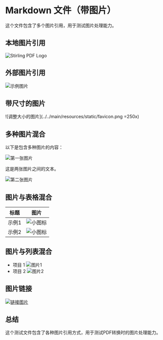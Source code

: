 # Markdown 文件（带图片）

这个文件包含了多个图片引用，用于测试图片处理能力。

## 本地图片引用

![Stirling PDF Logo](../../main/resources/static/favicon.png)

## 外部图片引用

![示例图片](https://picsum.photos/800/400)

## 带尺寸的图片

![调整大小的图片](../../main/resources/static/favicon.png =250x)

## 多种图片混合

以下是包含多种图片的内容：

![第一张图片](../../main/resources/static/favicon.png)

这是两张图片之间的文本。

![第二张图片](../../main/resources/static/apple-touch-icon.png)

## 图片与表格混合

| 标题 | 图片 |
|------|------|
| 示例1 | ![小图标](../../main/resources/static/favicon-16x16.png) |
| 示例2 | ![小图标](../../main/resources/static/favicon-32x32.png) |

## 图片与列表混合

* 项目 1
  ![图片1](../../main/resources/static/favicon-16x16.png) 
* 项目 2
  ![图片2](../../main/resources/static/favicon-32x32.png)

## 图片链接

[![链接图片](../../main/resources/static/favicon.png)](https://example.com)

## 总结

这个测试文件包含了各种图片引用方式，用于测试PDF转换时的图片处理能力。